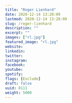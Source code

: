 ```yaml
---
title: "Roger Lienhard"
date: 2020-12-14 13:28:09
lastmod: 2020-12-14 13:28:09
slug: /roger-lienhard
description: ""
excerpt: ""
images: ["rl.jpg"]
featured_image: "rl.jpg"
website: 
linkedin: 
twitter: 
instagram: 
facebook: 
youtube: 
spotify: 
flags: [Exclude]
draft: false
uuid: 8111
weight: 5000
---
```


